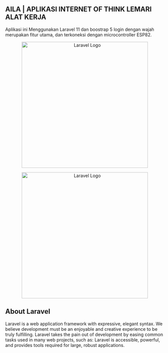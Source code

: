## AILA | APLIKASI INTERNET OF THINK LEMARI ALAT KERJA

Aplikasi ini Menggunakan Laravel 11 dan boostrap 5
login dengan wajah merupakan fitur utama, dan terkoneksi dengan microcontroller ESP82.

<p align="center"><a href="https://dilkaapp.site" target="_blank"><img src="https://dilkaapp.site/img/Qc_creative-removebg-preview.png" width="400" alt="Laravel Logo"></a></p>
<p align="center"><a href="https://laravel.com" target="_blank"><img src="https://raw.githubusercontent.com/laravel/art/master/logo-lockup/5%20SVG/2%20CMYK/1%20Full%20Color/laravel-logolockup-cmyk-red.svg" width="400" alt="Laravel Logo"></a></p>

## About Laravel

Laravel is a web application framework with expressive, elegant syntax. We believe development must be an enjoyable and creative experience to be truly fulfilling. Laravel takes the pain out of development by easing common tasks used in many web projects, such as:
Laravel is accessible, powerful, and provides tools required for large, robust applications.
